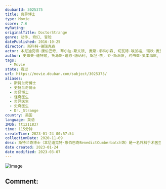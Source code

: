 ```yaml
---
doubanId: 3025375
title: 奇异博士
type: Movie
score: 7.6
myRating: 
originalTitle: DoctorStrange
genre: 动作, 奇幻, 冒险
datePublished: 2016-10-25
director: 斯科特·德瑞克森
actor: 本尼迪克特·康伯巴奇, 蒂尔达·斯文顿, 麦斯·米科尔森, 切瓦特·埃加福, 瑞秋·麦克亚当斯, 迈克尔·斯图巴, 本尼迪克特·黄, 本杰明·布拉特, 斯科特·阿金斯, 莎拉·费希恩, 阿拉·萨菲, undefined, 斯坦·李, 李楠, 卡特莉娜德登, 安蒂·哈卡拉, 寇布勒·霍尔德布鲁克, 艾米·兰德克, 梅拉·沙尔, 克里斯·海姆斯沃斯
author: 史蒂夫·迪特寇, 托马斯·迪恩·唐纳利, 斯坦·李, 乔·斯派茨, 约书亚·奥本海默, 斯科特·德瑞克森
tags:
  - Movie
state: 看过
url: https://movie.douban.com/subject/3025375/
aliases:
  - 斯特兰奇博士
  - 史特兰奇博士
  - 奇怪博士
  - 怪奇医生
  - 奇异医生
  - 史奇医生
  - Dr._Strange
country: 美国
language: 英语
IMDb: tt1211837
time: 115分钟
createTime: 2023-01-24 00:57:54
collectionDate: 2020-11-09
desc: 斯特兰奇博士（本尼迪克特·康伯巴奇BenedictCumberbatch饰）是一名外科手术医生，他拥有着高超的智商和精湛的技艺，是医院乃至整个医学界的传奇人物。某一日，斯特兰奇博士遭遇了一场可怕...
date created: 2023-01-24
date modified: 2023-03-07
---
```


![image](p2388501883.jpg)

Comment:
---
